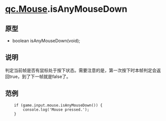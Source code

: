 # [qc.Mouse](Mouse.md).isAnyMouseDown

## 原型
* boolean isAnyMouseDown(void);

## 说明
判定当前帧是否有鼠标处于按下状态。需要注意的是，第一次按下时本帧判定会返回true，到了下一帧就是false了。

## 范例
````
	if (game.input.mouse.isAnyMouseDown()) {
		console.log('Mouse pressed.');
	}
````
